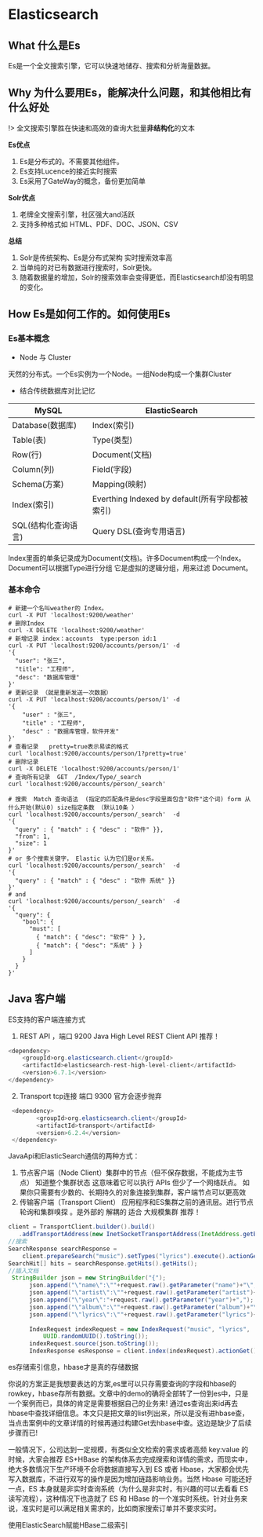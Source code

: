 # Elasticsearch

## What 什么是Es

Es是一个全文搜索引擎，它可以快速地储存、搜索和分析海量数据。

## Why  为什么要用Es，能解决什么问题，和其他相比有什么好处

!> 全文搜索引擎胜在快速和高效的查询大批量**非结构化**的文本

**Es优点**

1. Es是分布式的。不需要其他组件。
2. Es支持Lucence的接近实时搜索
3. Es采用了GateWay的概念，备份更加简单

**Solr优点**

1. 老牌全文搜索引擎，社区强大and活跃
2. 支持多种格式如 HTML、PDF、DOC、JSON、CSV

**总结**

1. Solr是传统架构、Es是分布式架构 实时搜索效率高
2. 当单纯的对已有数据进行搜索时，Solr更快。
3. 随着数据量的增加，Solr的搜索效率会变得更低，而Elasticsearch却没有明显的变化。

## How Es是如何工作的。如何使用Es

### Es基本概念

* Node 与 Cluster

天然的分布式。一个Es实例为一个Node。一组Node构成一个集群Cluster

* 结合传统数据库对比记忆

| MySQL               | ElasticSearch                                  |
| ------------------- | ---------------------------------------------- |
| Database(数据库)    | Index(索引)                                    |
| Table(表)           | Type(类型)                                     |
| Row(行)             | Document(文档)                                 |
| Column(列)          | Field(字段)                                    |
| Schema(方案)        | Mapping(映射)                                  |
| Index(索引)         | Everthing Indexed by default(所有字段都被索引) |
| SQL(结构化查询语言) | Query DSL(查询专用语言)                        |

Index里面的单条记录成为Document(文档)。许多Document构成一个Index。 Document可以根据Type进行分组
它是虚拟的逻辑分组，用来过滤 Document。

### 基本命令

```shell
# 新建一个名叫weather的 Index。
curl -X PUT 'localhost:9200/weather'
# 删除Index
curl -X DELETE 'localhost:9200/weather'
# 新增记录 index：accounts  type:person id:1
curl -X PUT 'localhost:9200/accounts/person/1' -d 
'{
  "user": "张三",
  "title": "工程师",
  "desc": "数据库管理"
}' 
# 更新记录 （就是重新发送一次数据）
curl -X PUT 'localhost:9200/accounts/person/1' -d 
'{
    "user" : "张三",
    "title" : "工程师",
    "desc" : "数据库管理，软件开发"
}' 
# 查看记录   pretty=true表示易读的格式
curl 'localhost:9200/accounts/person/1?pretty=true'
# 删除记录 
curl -X DELETE 'localhost:9200/accounts/person/1'
# 查询所有记录  GET  /Index/Type/_search
curl 'localhost:9200/accounts/person/_search'

# 搜索  Match 查询语法  (指定的匹配条件是desc字段里面包含"软件"这个词) form 从什么开始(默认0) size指定条数 （默认10条 ）
curl 'localhost:9200/accounts/person/_search'  -d 
'{
  "query" : { "match" : { "desc" : "软件" }},
  "from": 1,
  "size": 1
}'
# or 多个搜索关键字， Elastic 认为它们是or关系。
curl 'localhost:9200/accounts/person/_search'  -d 
'{
  "query" : { "match" : { "desc" : "软件 系统" }}
}'
# and 
curl 'localhost:9200/accounts/person/_search'  -d 
'{
  "query": {
    "bool": {
      "must": [
        { "match": { "desc": "软件" } },
        { "match": { "desc": "系统" } }
      ]
    }
  }
}'
```

## Java 客户端

ES支持的客户端连接方式

1. REST API ，端口 9200   Java High Level REST Client API  推荐！

```java
<dependency>
    <groupId>org.elasticsearch.client</groupId>
    <artifactId>elasticsearch-rest-high-level-client</artifactId>
    <version>6.7.1</version>
</dependency>
```

2. Transport  tcp连接 端口 9300   官方会逐步抛弃

```java
 <dependency>
        <groupId>org.elasticsearch.client</groupId>
        <artifactId>transport</artifactId>
        <version>6.2.4</version>
 </dependency>
```

JavaApi和ElasticSearch通信的两种方式： 

1. 节点客户端（Node Client）集群中的节点（但不保存数据，不能成为主节点） 知道整个集群状态 这意味着它可以执行 APIs 但少了一个网络跃点。 如果你只需要有少数的、长期持久的对象连接到集群，客户端节点可以更高效
2. 传输客户端（Transport Client）  应用程序和ES集群之前的通讯层。进行节点轮询和集群嗅探 。是外部的 解耦的 适合 大规模集群 推荐！

```java
client = TransportClient.builder().build()
   .addTransportAddress(new InetSocketTransportAddress(InetAddress.getByName("localhost"), 9300));
//搜索
SearchResponse searchResponse = 
    client.prepareSearch("music").setTypes("lyrics").execute().actionGet();
SearchHit[] hits = searchResponse.getHits().getHits();
//插入文档
 StringBuilder json = new StringBuilder("{");
      json.append("\"name\":\""+request.raw().getParameter("name")+"\",");
      json.append("\"artist\":\""+request.raw().getParameter("artist")+"\",");
      json.append("\"year\":"+request.raw().getParameter("year")+",");
      json.append("\"album\":\""+request.raw().getParameter("album")+"\",");
      json.append("\"lyrics\":\""+request.raw().getParameter("lyrics")+"\"}");
 
      IndexRequest indexRequest = new IndexRequest("music", "lyrics",
          UUID.randomUUID().toString());
      indexRequest.source(json.toString());
      IndexResponse esResponse = client.index(indexRequest).actionGet()
```







es存储索引信息，hbase才是真的存储数据



你说的方案正是我想要表达的方案,es里可以只存需要查询的字段和hbase的rowkey，hbase存所有数据。文章中的demo的确将全部转了一份到es中，只是一个案例而已，具体的肯定是需要根据自己的业务来! 通过es查询出来id再去hbase中查找详细信息。本文只是把文章的list列出来，所以是没有进hbase查，当点击案例中的文章详情的时候再通过构建Get去hbase中查。这边是缺少了后续步骤而已!





一般情况下，公司达到一定规模，有类似全文检索的需求或者高频 key:value 的时候，大家会推荐 ES+HBase 的架构体系去完成搜索和详情的需求，而现实中，绝大多数情况下生产环境不会将数据直接写入到 ES 或者 Hbase，大家都会优先写入数据库，不进行双写的操作是因为增加链路影响业务。当然 Hbase 可能还好一点，ES 本身就是非实时查询系统（为什么是非实时，有兴趣的可以去看看 ES 读写流程），这种情况下也造就了 ES 和 HBase 的一个准实时系统。针对业务来说，准实时是可以满足相关需求的，比如商家搜索订单并不要求实时。



使用ElasticSearch赋能HBase二级索引


